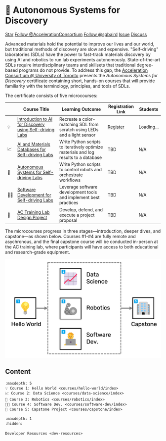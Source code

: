 <!-- ![](logos/ac-uot-logo.svg) -->

# 📜 Autonomous Systems for Discovery

<a class="github-button" href="https://github.com/AccelerationConsortium/ac-microcourses"
data-icon="octicon-star" data-size="large" data-show-count="true" aria-label="Star
AccelerationConsortium/ac-microcourses on GitHub">Star</a>
<a class="github-button"
href="https://github.com/AccelerationConsortium" data-size="large" data-show-count="true"
aria-label="Follow @AccelerationConsortium on GitHub">Follow @AccelerationConsortium</a>
<a class="github-button"
href="https://github.com/sgbaird" data-size="large" data-show-count="true"
aria-label="Follow @sgbaird on GitHub">Follow @sgbaird</a>
<a class="github-button" href="https://github.com/AccelerationConsortium/ac-microcourses/issues"
data-icon="octicon-issue-opened" data-size="large" data-show-count="true"
aria-label="Issue AccelerationConsortium/ac-microcourses on GitHub">Issue</a>
<a class="github-button" href="https://github.com/AccelerationConsortium/ac-microcourses/discussions" data-icon="octicon-comment-discussion" data-size="large" aria-label="Discuss AccelerationConsortium/ac-microcourses on GitHub">Discuss</a>

Advanced materials hold the potential to improve our lives and our world, but traditional methods of discovery are slow and expensive. "Self-driving" laboratories (SDLs) have the power to fast-track materials discovery by using AI and robotics to run lab experiments autonomously. State-of-the-art SDLs require interdisciplinary teams and skillsets that traditional degree-based programs do not provide. To address this gap, the [Acceleration Consortium @ University of Toronto](https://acceleration.utoronto.ca/) presents the *Autonomous Systems for Discovery* certificate containing short, hands-on courses that will provide familiarity with the terminology, principles, and tools of SDLs.


The certificate consists of five microcourses:

<!-- ## 🎓 Microcourses -->

|  | Course Title | Learning Outcome | Registration Link | Students |
|--------|--------------|-------------|------------------| -------- |
| 💡    | [Introduction to AI for Discovery using Self-driving Labs](courses/hello-world/index.md) | Recreate a color-matching SDL from scratch using LEDs and a light sensor | [Register](https://learn.utoronto.ca/programs-courses/courses/4010-introduction-ai-discovery-using-self-driving-labs) | <span id="helloWorldStudentCount" class="student-count">Loading...</span> |
| 📈    | [AI and Materials Databases for Self-driving Labs](courses/data-science/index.md) | Write Python scripts to iteratively optimize materials and log results to a database | TBD | N/A |
| 🦾    | [Autonomous Systems for Self-driving Labs](courses/robotics/index.md) | Write Python scripts to control robots and orchestrate workflows | TBD | N/A |
| 🧑‍💻    | [Software Development for Self-driving Labs](courses/software-dev/index.md) | Leverage software development tools and implement best practices | TBD | N/A |
| 🏢    | [AC Training Lab Design Project](courses/capstone/index.md) | Develop, defend, and execute a project proposal | TBD | N/A |

The microcourses progress in three stages—introduction, deeper dives, and capstone—as shown below. Courses #1-#4 are fully remote and asychronous, and the final capstone course will be conducted in-person at the AC training lab, where participants will have access to both educational and research-grade equipment.

![flowchart](course-flowchart-black-border.png)

<!--
```{toctree}
:hidden:
:maxdepth: 1

📚 Course Content <course-content>
```
-->

## Content

```{toctree}
:maxdepth: 5
💡 Course 1: Hello World <courses/hello-world/index>
📈 Course 2: Data Science <courses/data-science/index>
🦾 Course 3: Robotics <courses/robotics/index>
🧑‍💻 Course 4: Software Dev. <courses/software-dev/index>
🏢 Course 5: Capstone Project <courses/capstone/index>
```

```{toctree}
:maxdepth: 1
:hidden:

Developer Resources <dev-resources>
```

<!-- 🛠️ -->

[Sphinx]: http://www.sphinx-doc.org/
[Markdown]: https://daringfireball.net/projects/markdown/
[reStructuredText]: http://www.sphinx-doc.org/en/master/usage/restructuredtext/basics.html
[MyST]: https://myst-parser.readthedocs.io/en/latest/


<script async defer src="https://buttons.github.io/buttons.js"></script>

<script src="_static/fetch_student_count.js"></script>




<!--
```{toctree}
:maxdepth: 1
:hidden:

💡 Hello, World! <courses/hello-world/overview>
📈 Data Science <courses/data-science/overview>
🦾 Robotics <courses/robotics/overview>
🧑‍💻 Software Development <courses/software-dev/overview>
🏢 Design Project <courses/capstone/overview>
```
-->
